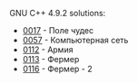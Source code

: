 GNU C++ 4.9.2 solutions:

- [0017](0017/solution.cpp) - Поле чудес
- [0057](0057/solution.cpp) - Компьютерная сеть
- [0112](0112/solution.cpp) - Армия
- [0113](0113/solution.cpp) - Фермер
- [0116](0116/solution.cpp) - Фермер - 2
